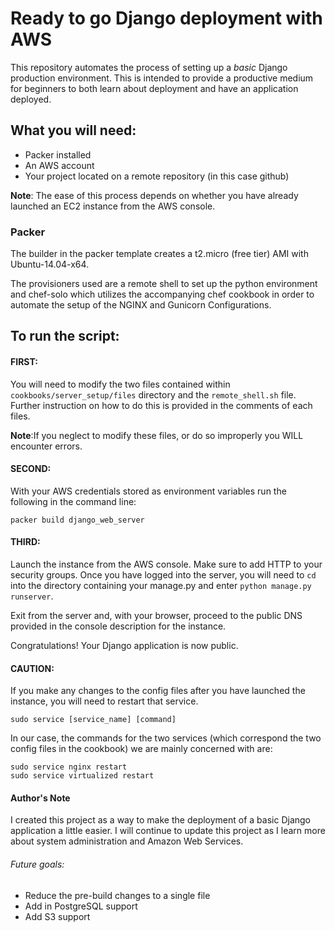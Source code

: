 # Ready to go Django deployment with AWS
This repository automates the process of setting up a *basic* Django production environment. This is intended to provide a productive medium for beginners to both learn about deployment and have an application deployed.

## What you will need:
* Packer installed
* An AWS account
* Your project located on a remote repository (in this case github)

**Note**: The ease of this process depends on whether you have already launched an EC2 instance from the AWS console.

### Packer
The builder in the packer template creates a t2.micro (free tier) AMI with Ubuntu-14.04-x64.

The provisioners used are a remote shell to set up the python environment and chef-solo which utilizes the accompanying chef cookbook in order to automate the setup of the NGINX and Gunicorn Configurations.

## To run the script:

#### FIRST:
You will need to modify the two files contained within ``cookbooks/server_setup/files`` directory and the ``remote_shell.sh`` file. Further instruction on how to do this is provided in the comments of each files.

**Note**:If you neglect to modify these files, or do so improperly you WILL encounter errors.

#### SECOND:
With your AWS credentials stored as environment variables run the following in the command line:


```packer build django_web_server```


#### THIRD:
Launch the instance from the AWS console. Make sure to add HTTP to your security groups. Once you have logged into the server, you will need to ``cd`` into the directory containing your manage.py and enter ``python manage.py runserver``.

Exit from the server and, with your browser, proceed to the public DNS provided in the console description for the instance.

Congratulations! Your Django application is now public.

#### CAUTION:
If you make any changes to the config files after you have launched the instance, you will need to restart that service.


```sudo service [service_name] [command]```


In our case, the commands for the two services (which correspond the two config files in the cookbook) we are mainly concerned with are:


```
sudo service nginx restart
sudo service virtualized restart
```


#### Author's Note
I created this project as a way to make the deployment of a basic Django application a little easier. I will continue to update this project as I learn more about system administration and Amazon Web Services.

###### Future goals:
* Reduce the pre-build changes to a single file
* Add in PostgreSQL support
* Add S3 support

